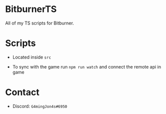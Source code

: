 # BitburnerTS

All of my TS scripts for Bitburner.

# Scripts

- Located inside `src`

- To sync with the game run `npm run watch` and connect the remote api in game

# Contact

- Discord: `G4mingJon4s#6950`
